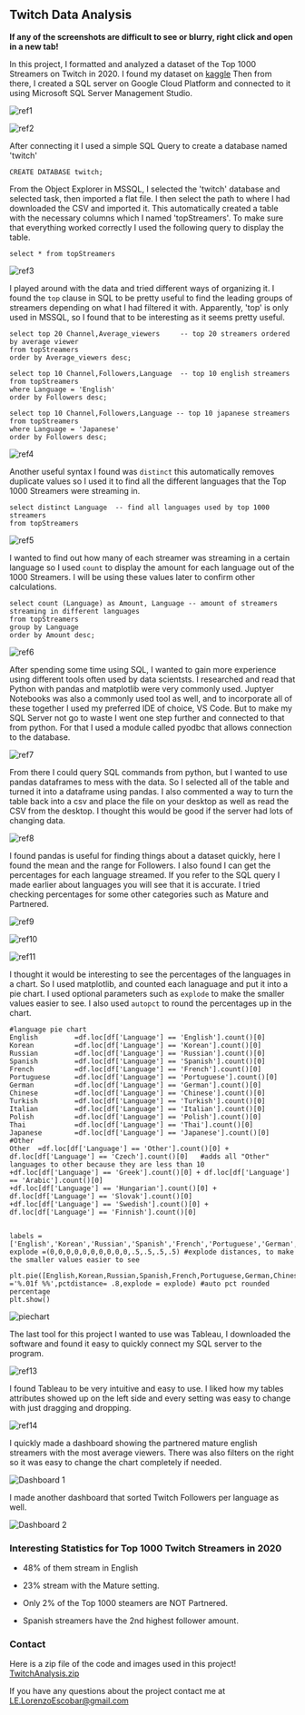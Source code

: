 ## Twitch Data Analysis

**If any of the screenshots are difficult to see or blurry, right click and open in a new tab!**

In this project, I formatted and analyzed a dataset of the Top 1000 Streamers on Twitch in 2020. I found my dataset on [kaggle](https://www.kaggle.com/datasets/aayushmishra1512/twitchdata) Then from there, I created a SQL server on Google Cloud Platform and connected to it using Microsoft SQL Server Management Studio. 

![ref1](https://user-images.githubusercontent.com/59485356/169712274-6f9f2792-8b23-44db-a908-282d8effa8eb.png)

![ref2](https://user-images.githubusercontent.com/59485356/169712288-3e2c3ad4-fd09-4f0b-9b0d-e29a3356ca3f.png)


After connecting it I used a simple SQL Query to create a database named 'twitch' 
```
CREATE DATABASE twitch;
```

From the Object Explorer in MSSQL, I selected the 'twitch' database and selected task, then imported a flat file. I then select the path to where I had downloaded the CSV and imported it. This automatically created a table with the necessary columns which I named 'topStreamers'. To make sure that everything worked correctly I used the following query to display the table.

```
select * from topStreamers	
```

![ref3](https://user-images.githubusercontent.com/59485356/169712444-8d139976-c923-4fb6-86e1-e723da94aa0b.png)

I played around with the data and tried different ways of organizing it. I found the `top` clause in SQL to be pretty useful to find the leading groups of streamers depending on what I had filtered it with. Apparently, 'top' is only used in MSSQL, so I found that to be interesting as it seems pretty useful. 


```
select top 20 Channel,Average_viewers	  -- top 20 streamers ordered by average viewer
from topStreamers	 
order by Average_viewers desc;
```
```
select top 10 Channel,Followers,Language  -- top 10 english streamers
from topStreamers
where Language = 'English'
order by Followers desc;
```
```
select top 10 Channel,Followers,Language -- top 10 japanese streamers
from topStreamers 
where Language = 'Japanese'
order by Followers desc;
```


![ref4](https://user-images.githubusercontent.com/59485356/169712860-910b9091-c6a1-4f76-8e21-b364de8eccac.png)


Another useful syntax I found was `distinct` this automatically removes duplicate values so I used it to find all the different languages that the Top 1000 Streamers were streaming in. 


```
select distinct Language  -- find all languages used by top 1000 streamers
from topStreamers
```


![ref5](https://user-images.githubusercontent.com/59485356/169713135-c744f0f2-a00f-43e0-926d-406daebd579c.png)


I wanted to find out how many of each streamer was streaming in a certain language so I used `count` to display the amount for each language out of the 1000 Streamers. I will be using these values later to confirm other calculations.


```
select count (Language) as Amount, Language -- amount of streamers streaming in different languages
from topStreamers
group by Language	
order by Amount desc;
```


![ref6](https://user-images.githubusercontent.com/59485356/169713522-ddb72699-ebca-47f2-b691-1a44bcb4d423.png)

After spending some time using SQL, I wanted to gain more experience using different tools often used by data scientsts. I researched and read that Python with pandas and matplotlib were very commonly used. Juptyer Notebooks was also a commonly used tool as well, and to incorporate all of these together I used my preferred IDE of choice, VS Code. But to make my SQL Server not go to waste I went one step further and connected to that from python. For that I used a module called pyodbc that allows connection to the database.



![ref7](https://user-images.githubusercontent.com/59485356/169714055-33d03da3-8327-408e-ac5a-a78836b7d886.png)

From there I could query SQL commands from python, but I wanted to use pandas dataframes to mess with the data. So I selected all of the table and turned it into a dataframe using pandas. I also commented a way to turn the table back into a csv and place the file on your desktop as well as read the CSV from the desktop. I thought this would be good if the server had lots of changing data.

![ref8](https://user-images.githubusercontent.com/59485356/169714585-398f08dd-8ce8-492c-94be-517a7ec70cc5.png)

I found pandas is useful for finding things about a dataset quickly, here I found the mean and the range for Followers. I also found I can get the percentages for each language streamed. If you refer to the SQL query I made earlier about languages you will see that it is accurate. I tried checking percentages for some other categories such as Mature and Partnered.
 

![ref9](https://user-images.githubusercontent.com/59485356/169737355-0a9c6ed7-a4d1-4f2a-8733-a1314d51b350.png)



![ref10](https://user-images.githubusercontent.com/59485356/169737404-ed4901f4-69e4-470a-a1b4-23714657198f.png)



![ref11](https://user-images.githubusercontent.com/59485356/169737522-ef7e19ee-fa3d-4942-b35c-5ee1f8f05eaf.png)


I thought it would be interesting to see the percentages of the languages in a chart. So I used matplotlib, and counted each lanaguage and put it into a pie chart. I used optional parameters such as `explode` to make the smaller values easier to see. I also used `autopct` to round the percentages up in the chart. 

```
#language pie chart
English         =df.loc[df['Language'] == 'English'].count()[0]   
Korean          =df.loc[df['Language'] == 'Korean'].count()[0]
Russian         =df.loc[df['Language'] == 'Russian'].count()[0]
Spanish         =df.loc[df['Language'] == 'Spanish'].count()[0]          
French          =df.loc[df['Language'] == 'French'].count()[0]
Portuguese      =df.loc[df['Language'] == 'Portuguese'].count()[0]
German          =df.loc[df['Language'] == 'German'].count()[0]
Chinese         =df.loc[df['Language'] == 'Chinese'].count()[0]
Turkish         =df.loc[df['Language'] == 'Turkish'].count()[0]
Italian         =df.loc[df['Language'] == 'Italian'].count()[0]         
Polish          =df.loc[df['Language'] == 'Polish'].count()[0]
Thai            =df.loc[df['Language'] == 'Thai'].count()[0]
Japanese        =df.loc[df['Language'] == 'Japanese'].count()[0]
#Other
Other  =df.loc[df['Language'] == 'Other'].count()[0] + df.loc[df['Language'] == 'Czech'].count()[0]   #adds all "Other" languages to other because they are less than 10
+df.loc[df['Language'] == 'Greek'].count()[0] + df.loc[df['Language'] == 'Arabic'].count()[0]  
+df.loc[df['Language'] == 'Hungarian'].count()[0] + df.loc[df['Language'] == 'Slovak'].count()[0]  
+df.loc[df['Language'] == 'Swedish'].count()[0] + df.loc[df['Language'] == 'Finnish'].count()[0]  


labels =['English','Korean','Russian','Spanish','French','Portuguese','German','Chinese','Turkish','Italian','Polish','Thai','Japanese','Other']
explode =(0,0,0,0,0,0,0,0,0,0,.5,.5,.5,.5) #explode distances, to make the smaller values easier to see

plt.pie([English,Korean,Russian,Spanish,French,Portuguese,German,Chinese,Turkish,Italian,Polish,Thai,Japanese,Other],labels=labels,autopct ='%.01f %%',pctdistance= .8,explode = explode) #auto pct rounded percentage
plt.show()   
```



![piechart](https://user-images.githubusercontent.com/59485356/169876533-0cf75190-57ea-49a9-b3ca-db8c9d7754ed.png)

The last tool for this project I wanted to use was Tableau, I downloaded the software and found it easy to quickly connect my SQL server to the program.

![ref13](https://user-images.githubusercontent.com/59485356/169878266-179aaa86-fbd8-4697-abfb-6d892a443aab.png)

I found Tableau to be very intuitive and easy to use. I liked how my tables attributes showed up on the left side and every setting was easy to change with just dragging and dropping.

![ref14](https://user-images.githubusercontent.com/59485356/169878789-e9fa340e-cc32-4e00-909a-d1fd13f562f0.png)

I quickly made a dashboard showing the partnered mature english streamers with the most average viewers. There was also filters on the right so it was easy to change the chart completely if needed.

![Dashboard 1](https://user-images.githubusercontent.com/59485356/169879098-0e446e21-cb7f-43e4-b53a-f4ccad00cb78.png)

I made another dashboard that sorted Twitch Followers per language as well.

![Dashboard 2](https://user-images.githubusercontent.com/59485356/169880307-853049a5-8076-4760-81e0-df6ea913ede3.png)


### Interesting Statistics for Top 1000 Twitch Streamers in 2020

- 48% of them stream in English

- 23% stream with the Mature setting.

- Only 2% of the Top 1000 steamers are NOT Partnered.

- Spanish streamers have the 2nd highest follower amount.



### Contact
Here is a zip file of the code and images used in this project! [TwitchAnalysis.zip](https://github.com/LorenzoEscobar/lorenzoescobar.github.io/files/8757896/TwitchAnalysis.zip)

If you have any questions about the project contact me at LE.LorenzoEscobar@gmail.com



